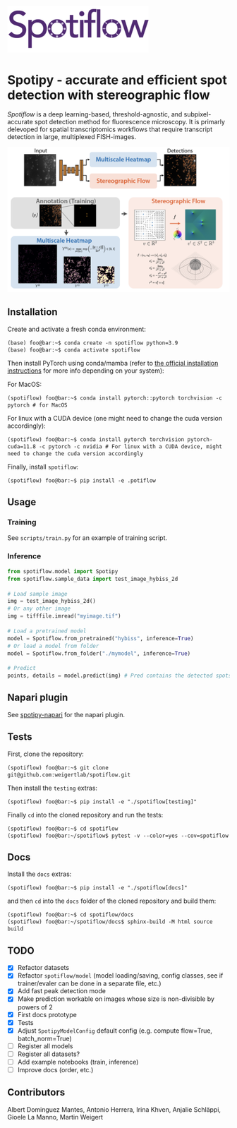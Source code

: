 ![Logo](artwork/spotiflow_logo.png)
---

# Spotipy - accurate and efficient spot detection with stereographic flow

*Spotiflow* is a deep learning-based, threshold-agnostic, and subpixel-accurate spot detection method for fluorescence microscopy. It is primarly delevoped for spatial transcriptomics workflows that require transcript detection in large, multiplexed FISH-images.

![Overview](artwork/overview.png)

## Installation
Create and activate a fresh conda environment:

```console
(base) foo@bar:~$ conda create -n spotiflow python=3.9
(base) foo@bar:~$ conda activate spotiflow
```

Then install PyTorch using conda/mamba (refer to [the official installation instructions](https://pytorch.org/get-started/locally/) for more info depending on your system):

For MacOS:
```console
(spotiflow) foo@bar:~$ conda install pytorch::pytorch torchvision -c pytorch # for MacOS
```

For linux with a CUDA device (one might need to change the cuda version accordingly):
```console
(spotiflow) foo@bar:~$ conda install pytorch torchvision pytorch-cuda=11.8 -c pytorch -c nvidia # For linux with a CUDA device, might need to change the cuda version accordingly
```

Finally, install `spotiflow`:

```console
(spotiflow) foo@bar:~$ pip install -e .potiflow
```

## Usage

### Training
See `scripts/train.py` for an example of training script.

### Inference
```python
from spotiflow.model import Spotipy
from spotiflow.sample_data import test_image_hybiss_2d

# Load sample image
img = test_image_hybiss_2d()
# Or any other image
img = tifffile.imread("myimage.tif")

# Load a pretrained model
model = Spotiflow.from_pretrained("hybiss", inference=True)
# Or load a model from folder
model = Spotiflow.from_folder("./mymodel", inference=True)

# Predict
points, details = model.predict(img) # Pred contains the detected spots, the attribute 'heatmap' of `details` contains the predicted heatmap (access it by `details.heatmap`)
```

## Napari plugin
See [spotipy-napari](https://github.com/weigertlab/napari-spotiflow) for the napari plugin.


## Tests

First, clone the repository:
```console
(spotiflow) foo@bar:~$ git clone git@github.com:weigertlab/spotiflow.git
```

Then install the `testing` extras:

```console
(spotiflow) foo@bar:~$ pip install -e "./spotiflow[testing]"
```

Finally `cd` into the cloned repository and run the tests:

```console
(spotiflow) foo@bar:~$ cd spotiflow
(spotiflow) foo@bar:~/spotiflow$ pytest -v --color=yes --cov=spotiflow
```

## Docs

Install the `docs` extras:

```console
(spotiflow) foo@bar:~$ pip install -e "./spotiflow[docs]"
```

and then `cd` into the `docs` folder of the cloned repository and build them:
```console
(spotiflow) foo@bar:~$ cd spotiflow/docs
(spotiflow) foo@bar:~/spotiflow/docs$ sphinx-build -M html source build
```

## TODO

- [x] Refactor datasets
- [x] Refactor `spotiflow/model` (model loading/saving, config classes, see if trainer/evaler can be done in a separate file, etc.)
- [x] Add fast peak detection mode
- [x] Make prediction workable on images whose size is non-divisible by powers of 2
- [x] First docs prototype
- [x] Tests
- [x] Adjust `SpotipyModelConfig` default config (e.g. compute flow=True, batch_norm=True)
- [ ] Register all models
- [ ] Register all datasets?
- [ ] Add example notebooks (train, inference)
- [ ] Improve docs (order, etc.)

## Contributors

Albert Dominguez Mantes, Antonio Herrera, Irina Khven, Anjalie Schläppi, Gioele La Manno, Martin Weigert
